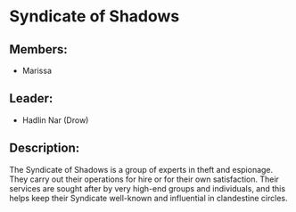 # Syndicate of Shadows

## Members:
- Marissa

## Leader:
- Hadlin Nar (Drow)

## Description:
The Syndicate of Shadows is a group of experts in theft and espionage. They carry out their operations for hire or for their own satisfaction. Their services are sought after by very high-end groups and individuals, and this helps keep their Syndicate well-known and influential in clandestine circles.

